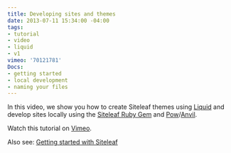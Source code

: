```yaml
---
title: Developing sites and themes
date: 2013-07-11 15:34:00 -04:00
tags:
- tutorial
- video
- liquid
- v1
vimeo: '70121781'
Docs:
- getting started
- local development
- naming your files
---
```


In this video, we show you how to create Siteleaf themes using [Liquid](https://github.com/siteleaf/siteleaf-themes) and develop sites locally using the [Siteleaf Ruby Gem](https://github.com/siteleaf/siteleaf-gem) and [Pow](http://pow.cx)/[Anvil](http://anvilformac.com).

Watch this tutorial on [Vimeo](http://vimeo.com/70121781).

Also see: [Getting started with Siteleaf](/blog/getting-started)

